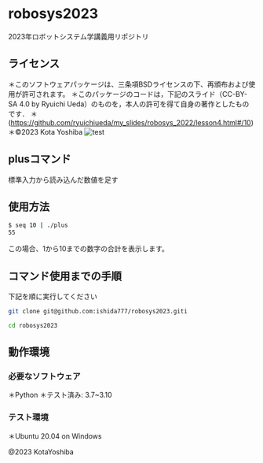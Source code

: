 # robosys2023

2023年ロボットシステム学講義用リポジトリ

## ライセンス
＊このソフトウェアパッケージは、三条項BSDライセンスの下、再頒布および使用が許可されます。
＊このパッケージのコードは，下記のスライド（CC-BY-SA 4.0 by Ryuichi Ueda）のものを，本人の許可を得て自身の著作としたものです．
    ＊(https://github.com/ryuichiueda/my_slides/robosys_2022/lesson4.html#/10)
＊©2023 Kota Yoshiba
![test](https://github.com/ishida777/robosys2023/actions/workflows/test.yml/badge.svg)

## plusコマンド
標準入力から読み込んだ数値を足す

## 使用方法
```bash
$ seq 10 | ./plus
55
```
この場合、1から10までの数字の合計を表示します。

## コマンド使用までの手順
下記を順に実行してください
```bash
git clone git@github.com:ishida777/robosys2023.giti
```
```bash
cd robosys2023
```

## 動作環境
### 必要なソフトウェア
＊Python
＊テスト済み: 3.7~3.10

### テスト環境
＊Ubuntu 20.04 on Windows

@2023 KotaYoshiba
